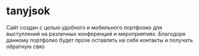 # tanyjsok
Сайт создан с целью удобного и мобильного портфолио для выступлений на различных конференций и мероприятиях. Благодоря данному портфолио будет прозе оставлять на себя контакты и получать обратную связ

